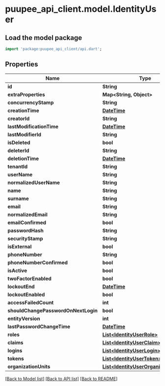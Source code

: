 # puupee_api_client.model.IdentityUser

## Load the model package
```dart
import 'package:puupee_api_client/api.dart';
```

## Properties
Name | Type | Description | Notes
------------ | ------------- | ------------- | -------------
**id** | **String** |  | [optional] 
**extraProperties** | **Map&lt;String, Object&gt;** |  | [optional] 
**concurrencyStamp** | **String** |  | [optional] 
**creationTime** | [**DateTime**](DateTime.md) |  | [optional] 
**creatorId** | **String** |  | [optional] 
**lastModificationTime** | [**DateTime**](DateTime.md) |  | [optional] 
**lastModifierId** | **String** |  | [optional] 
**isDeleted** | **bool** |  | [optional] 
**deleterId** | **String** |  | [optional] 
**deletionTime** | [**DateTime**](DateTime.md) |  | [optional] 
**tenantId** | **String** |  | [optional] 
**userName** | **String** |  | [optional] 
**normalizedUserName** | **String** |  | [optional] 
**name** | **String** |  | [optional] 
**surname** | **String** |  | [optional] 
**email** | **String** |  | [optional] 
**normalizedEmail** | **String** |  | [optional] 
**emailConfirmed** | **bool** |  | [optional] 
**passwordHash** | **String** |  | [optional] 
**securityStamp** | **String** |  | [optional] 
**isExternal** | **bool** |  | [optional] 
**phoneNumber** | **String** |  | [optional] 
**phoneNumberConfirmed** | **bool** |  | [optional] 
**isActive** | **bool** |  | [optional] 
**twoFactorEnabled** | **bool** |  | [optional] 
**lockoutEnd** | [**DateTime**](DateTime.md) |  | [optional] 
**lockoutEnabled** | **bool** |  | [optional] 
**accessFailedCount** | **int** |  | [optional] 
**shouldChangePasswordOnNextLogin** | **bool** |  | [optional] 
**entityVersion** | **int** |  | [optional] 
**lastPasswordChangeTime** | [**DateTime**](DateTime.md) |  | [optional] 
**roles** | [**List&lt;IdentityUserRole&gt;**](IdentityUserRole.md) |  | [optional] 
**claims** | [**List&lt;IdentityUserClaim&gt;**](IdentityUserClaim.md) |  | [optional] 
**logins** | [**List&lt;IdentityUserLogin&gt;**](IdentityUserLogin.md) |  | [optional] 
**tokens** | [**List&lt;IdentityUserToken&gt;**](IdentityUserToken.md) |  | [optional] 
**organizationUnits** | [**List&lt;IdentityUserOrganizationUnit&gt;**](IdentityUserOrganizationUnit.md) |  | [optional] 

[[Back to Model list]](../README.md#documentation-for-models) [[Back to API list]](../README.md#documentation-for-api-endpoints) [[Back to README]](../README.md)


